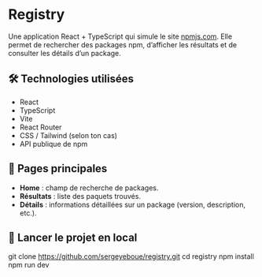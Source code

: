 # Registry

Une application React + TypeScript qui simule le site [npmjs.com](https://www.npmjs.com/). Elle permet de rechercher des packages npm, d’afficher les résultats et de consulter les détails d’un package.

## 🛠️ Technologies utilisées

- React
- TypeScript
- Vite
- React Router
- CSS / Tailwind (selon ton cas)
- API publique de npm

## 📁 Pages principales

- **Home** : champ de recherche de packages.
- **Résultats** : liste des paquets trouvés.
- **Détails** : informations détaillées sur un package (version, description, etc.).

## 🚀 Lancer le projet en local

git clone https://github.com/sergeyeboue/registry.git
cd registry
npm install
npm run dev
